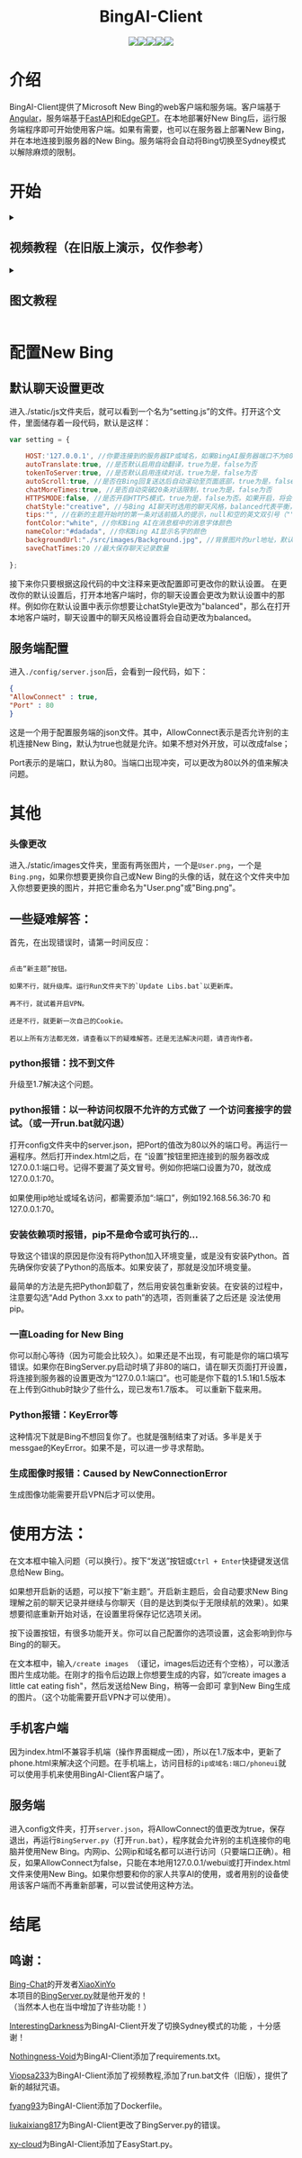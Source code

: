 <h1 align="center">BingAI-Client</h1>

<p align="center">
<a href="https://github.com/xbzstudio/BingAI-Client/blob/main/LICENSE"><img src="https://img.shields.io/badge/LICENSE-MIT-green"></a><img src="https://img.shields.io/badge/Language-Python-blue"><img src="https://img.shields.io/badge/Language-Javascript-yellow"><a href="https://github.com/xbzstudio"><img src="https://img.shields.io/badge/Github-xbzstudio-red"></a><a href="https://github.com/XiaBeiZe-Studio2022"><img src="https://img.shields.io/badge/Studio-%E4%B8%8B%E5%8C%97%E6%B3%BD%E5%B7%A5%E4%BD%9C%E5%AE%A4-red"></a>
</p>

# 介绍

BingAI-Client提供了Microsoft New Bing的web客户端和服务端。客户端基于[Angular](https://angular.cn/)，服务端基于[FastAPI](https://fastapi.tiangolo.com/zh/)和[EdgeGPT](https://github.com/acheong08/EdgeGPT)。在本地部署好New Bing后，运行服务端程序即可开始使用客户端。如果有需要，也可以在服务器上部署New Bing，并在本地连接到服务器的New Bing。服务端将会自动将Bing切换至Sydney模式以解除麻烦的限制。

# 开始

<details>
  <summary>

## 视频教程（在旧版上演示，仅作参考）

 </summary>
     
(因为github的文件大小限制,所以才会这么模糊,请见谅!如果想看高清的视频看[这个](https://v.superbed.cn/play/6460ccc70d2dde5777223e9c)):


https://github.com/viopsa233/BingAI-Client/assets/118115208/dea14d0a-7c05-4938-8b4a-0228ef04916b


</details>

<details>
  <summary>


## 图文教程
</summary>
  
部署前，确保你拥有 `Python` 的稳定高版本（≥3.9，推荐3.11），一个 `VPN` ，还有一个可以使用New Bing的 `Microsoft账号` 。

相关链接：  
Python 3.11下载：打开电脑上的Microsoft Store（微软商店），搜索Python，进入Python 3.11，下载并安装（过程很快，并且自动加入环境变量）
  
Geph迷雾通下载：[https://sos-ch-dk-2.exo.io/utopia/geph-releases/windows-stable/4.8.5/geph-windows-setup.exe](https://sos-ch-dk-2.exo.io/utopia/geph-releases/windows-stable/4.8.5/geph-windows-setup.exe)


# 自动部署



首先确保你有高版本的Python（推荐3.11），这里不过多赘述。

首先下载本项目的ZIP压缩包，解压。

然后到浏览器中安装插件[Cookie Editor](https://microsoftedge.microsoft.com/addons/detail/cookie-editor/ajfboaconbpkglpfanbmlfgojgndmhmc)。

安装完成后，打开你的VPN，来到[Microsoft New Bing](https://bing.com/new)，进入和New Bing聊天的界面。然后点开Cookie Editor，按下图片中的按钮：

![image](https://user-images.githubusercontent.com/119436353/235375933-d7e81988-fc6b-423b-841f-98575d310e32.png)

然后就可以了。按完之后，打开项目文件夹，打开config文件夹下的`cookie.json`，按下ctrl+v把刚才复制到的东西黏贴进去，保存文件，然后退出。

### 运行Run文件夹下的`Install Libs.bat`。

在把Install Libs运行完毕后，在您第二次使用BingAI-Client时就不用再运行一次Install Libs了。

然后，运行Run文件夹下的`Run.bat`。

如果报错了，就运行Run文件夹下的`Update Libs.bat`后，再试一次。

到这里，你就成功地部署在本地的New Bing。接下来，打开static下的"index.html"，或在浏览器中访问`127.0.0.1:端口号/webui`就可以开始使用该客户端了！

记得在使用客户端的全过程中不要关闭终端。BingServer的连接十分稳定，请放心。

如果您有特殊需求，可以访问[BingAI-Client在线版](https://xbzstudio.github.io/BingAI-Client/) 。但是架在这个Github Pages上的客户端的默认设置不能被你所更改，而且还是需要你自己运行服务端程序。如果你既想使用自己的默认设置，又想用别的服务器请求New Bing的响应，可以将BingAI-Client架在你的服务器上，使用在本地默认设置中将HOST设为你要连接到的服务器公网ip+端口，然后打开本地index.html文件，即可依赖你的服务器与New Bing对话，并且不用在本地开启BingServer.py（服务器开启即可），并使用自己的默认设置。如果想在网站上用自己的默认设置与New Bing对话，可以在你的服务器中自行将默认设置设置为你想要的，然后使用你的服务器的`公网ip/域名+端口/webui`访问你的定制版在线BingAI-Client，也是不用在本地开启BingServer.py（服务器开启即可）。

# 手动部署

## 1，安装并部署BingAI-Client

首先确保你有高版本的Python（推荐3.11），这里不过多赘述。

首先下载本项目的ZIP压缩包，解压。

然后到浏览器中安装插件[Cookie Editor](https://microsoftedge.microsoft.com/addons/detail/cookie-editor/ajfboaconbpkglpfanbmlfgojgndmhmc)。

安装完成后，打开你的VPN，来到[Microsoft New Bing](https://bing.com/new)，进入和New Bing聊天的界面。然后点开Cookie Editor，按下图片中的按钮：

![image](https://user-images.githubusercontent.com/119436353/235375933-d7e81988-fc6b-423b-841f-98575d310e32.png)

然后就可以了。按完之后，打开项目文件夹，打开config文件夹下的`cookie.json`，按下ctrl+v把刚才复制到的东西黏贴进去，保存文件，然后退出。

用文件资源管理器打开项目文件夹，然后右键文件资源管理器空白的地方，点击“在终端里打开”，然后在Power Shell里输入以下命令并回车：
  
```batchfile
pip install -r requirements.txt -i http://pypi.douban.com/simple --trusted-host pypi.douban.com
```

如果没有“在终端里打开”，请按下`win + r`组合键，弹出运行窗口，在文本框中输入cmd并回车。就会弹出终端。然后在终端中输入以下命令并回车：

```batchfile
cd /d 你的项目文件夹的绝对路径（如C:\Users\33664\OneDrive\XBZ-BingClient）
pip install -r requirements.txt -i http://pypi.douban.com/simple --trusted-host pypi.douban.com
```
  
然后再输入
  
```bacthfile
  pip install EdgeGPT==0.6.10
```

过程可能会有点长。第三方包全部安装完毕后，在项目文件根目录中打开终端，然后输入命令 `python ./BingServer.py` ，如果没有报错，那就说明成功了。

到这里，你就成功地部署在本地的New Bing。接下来，打开static下的"index.html"，或在浏览器中访问`127.0.0.1:端口号/webui`就可以开始使用该客户端了！

记得在使用客户端的全过程中不要关闭终端。BingServer的连接十分稳定，请放心。

如果您有特殊需求，可以访问[BingAI-Client在线版](https://xbzstudio.github.io/BingAI-Client/) 。但是架在这个Github Pages上的客户端的默认设置不能被你所更改，而且还是需要你自己运行服务端程序。如果你既想使用自己的默认设置，又想用别的服务器请求New Bing的响应，可以将BingAI-Client架在你的服务器上，使用在本地默认设置中将HOST设为你要连接到的服务器公网ip+端口，然后打开本地index.html文件，即可依赖你的服务器与New Bing对话，并且不用在本地开启BingServer.py（服务器开启即可），并使用自己的默认设置。如果想在网站上用自己的默认设置与New Bing对话，可以在你的服务器中自行将默认设置设置为你想要的，然后使用你的服务器的`公网ip/域名+端口/webui`访问你的定制版在线BingAI-Client，也是不用在本地开启BingServer.py（服务器开启即可）。

</details>

# 配置New Bing

## 默认聊天设置更改

进入./static/js文件夹后，就可以看到一个名为“setting.js”的文件。打开这个文件，里面储存着一段代码，默认是这样：

```javascript
var setting = {

    HOST:'127.0.0.1', //你要连接到的服务器IP或域名，如果BingAI服务器端口不为80，请在后面加上":端口值"。默认为127.0.0.1，即为访问本地服务器。
    autoTranslate:true, //是否默认启用自动翻译，true为是，false为否
    tokenToServer:true, //是否默认启用连续对话，true为是，false为否
    autoScroll:true, //是否在Bing回复送达后自动滚动至页面底部，true为是，false为否
    chatMoreTimes:true, //是否自动突破20条对话限制，true为是，false为否
    HTTPSMODE:false, //是否开启HTTPS模式，true为是，false为否。如果开启，将会把协议更改为https和wss。
    chatStyle:"creative", //与Bing AI聊天时选用的聊天风格，balanced代表平衡，creative代表创造力，precise代表精确性
    tips:"", //在新的主题开始时的第一条对话前插入的提示，null和空的英文双引号（""）表示没有。
    fontColor:"white", //你和Bing AI在消息框中的消息字体颜色
    nameColor:"#dadada", //你和Bing AI显示名字的颜色
    backgroundUrl:"./src/images/Background.jpg", //背景图片的url地址，默认为项目文件中的Background.jpg
    saveChatTimes:20 //最大保存聊天记录数量
    
};
```

接下来你只要根据这段代码的中文注释来更改配置即可更改你的默认设置。
在更改你的默认设置后，打开本地客户端时，你的聊天设置会更改为默认设置中的那样。例如你在默认设置中表示你想要让chatStyle更改为"balanced"，那么在打开本地客户端时，聊天设置中的聊天风格设置将会自动更改为balanced。

## 服务端配置

进入`./config/server.json`后，会看到一段代码，如下：

```json
{
"AllowConnect" : true,
"Port" : 80
}
```

这是一个用于配置服务端的json文件。其中，AllowConnect表示是否允许别的主机连接New Bing，默认为true也就是允许。如果不想对外开放，可以改成false；

Port表示的是端口，默认为80。当端口出现冲突，可以更改为80以外的值来解决问题。


# 其他

### 头像更改

进入./static/images文件夹，里面有两张图片，一个是`User.png`，一个是`Bing.png`，如果你想要更换你自己或New Bing的头像的话，就在这个文件夹中加入你想要更换的图片，并把它重命名为"User.png"或"Bing.png"。

## 一些疑难解答：

首先，在出现错误时，请第一时间反应：

```

点击“新主题”按钮。

如果不行，就升级库。运行Run文件夹下的`Update Libs.bat`以更新库。

再不行，就试着开启VPN。

还是不行，就更新一次自己的Cookie。

若以上所有方法都无效，请查看以下的疑难解答。还是无法解决问题，请咨询作者。

```

### python报错：找不到文件

升级至1.7解决这个问题。

### python报错：以一种访问权限不允许的方式做了 一个访问套接字的尝试。（或一开run.bat就闪退）

打开config文件夹中的server.json，把Port的值改为80以外的端口号。再运行一遍程序。然后打开index.html之后，在
“设置”按钮里把连接到的服务器改成127.0.0.1:端口号。记得不要漏了英文冒号。例如你把端口设置为70，就改成127.0.0.1:70。

如果使用ip地址或域名访问，都需要添加“:端口”，例如192.168.56.36:70 和 127.0.0.1:70。

### 安装依赖项时报错，pip不是命令或可执行的...

导致这个错误的原因是你没有将Python加入环境变量，或是没有安装Python。首先确保你安装了Python的高版本。如果安装了，那就是没加环境变量。

最简单的方法是先把Python卸载了，然后用安装包重新安装。在安装的过程中，注意要勾选“Add Python 3.xx to path”的选项，否则重装了之后还是
没法使用pip。

### 一直Loading for New Bing

你可以耐心等待（因为可能会比较久）。如果还是不出现，有可能是你的端口填写错误。如果你在BingServer.py启动时填了非80的端口，请在聊天页面打开设置，将连接到服务器的设置更改为“127.0.0.1:端口”。也可能是你下载的1.5.1和1.5版本在上传到Github时缺少了些什么，现已发布1.7版本。
可以重新下载来用。

### Python报错：KeyError等

这种情况下就是Bing不想回复你了。也就是强制结束了对话。多半是关于messgae的KeyError。如果不是，可以进一步寻求帮助。

### 生成图像时报错：Caused by NewConnectionError

生成图像功能需要开启VPN后才可以使用。

# 使用方法：

在文本框中输入问题（可以换行）。按下“发送”按钮或`Ctrl + Enter`快捷键发送信息给New Bing。

如果想开启新的话题，可以按下”新主题“。开启新主题后，会自动要求New Bing理解之前的聊天记录并继续与你聊天（目的是达到类似于无限续航的效果）。如果想要彻底重新开始对话，在设置里将保存记忆选项关闭。

按下设置按钮，有很多功能开关。你可以自己配置你的选项设置，这会影响到你与Bing的的聊天。

在文本框中，输入`/create images `（谨记，images后边还有个空格），可以激活图片生成功能。在刚才的指令后边跟上你想要生成的内容，如”/create images a little cat eating fish"，然后发送给New Bing，稍等一会即可
拿到New Bing生成的图片。（这个功能需要开启VPN才可以使用）。

## 手机客户端

因为index.html不兼容手机端（操作界面糊成一团），所以在1.7版本中，更新了phone.html来解决这个问题。在手机端上，访问目标的`ip或域名:端口/phoneui`就可以使用手机来使用BingAI-Client客户端了。

## 服务端

进入config文件夹，打开`server.json`，将AllowConnect的值更改为true，保存退出，再运行`BingServer.py`（打开`run.bat`），程序就会允许别的主机连接你的电脑并使用New Bing。内网ip、公网ip和域名都可以进行访问（只要端口正确）。相反，如果AllowConnect为false，只能在本地用127.0.0.1/webui或打开index.html文件来使用New Bing。如果你想要和你的家人共享AI的使用，或者用别的设备使用该客户端而不再重新部署，可以尝试使用这种方法。


# 结尾

## 鸣谢：

[Bing-Chat](https://github.com/XiaoXinYo/Bing-Chat)的开发者[XiaoXinYo](https://github.com/XiaoXinYo)  
本项目的[BingServer.py](https://github.com/xbzstudio/BingAI-Client/blob/main/BingServer.py)就是他开发的！  
（当然本人也在当中增加了许些功能！）

[InterestingDarkness](https://github.com/InterestingDarkness)为BingAI-Client开发了切换Sydney模式的功能 ，十分感谢！

[Nothingness-Void](https://github.com/Nothingness-Void)为BingAI-Client添加了requirements.txt。

[Viopsa233](https://github.com/viopsa233)为BingAI-Client添加了视频教程,添加了run.bat文件（旧版），提供了新的越狱咒语。

[fyang93](https://github.com/fyang93)为BingAI-Client添加了Dockerfile。

[liukaixiang817](https://github.com/liukaixiang817)为BingAI-Client更改了BingServer.py的错误。

[xy-cloud](https://github.com/xy-cloud-cn)为BingAI-Client添加了EasyStart.py。
